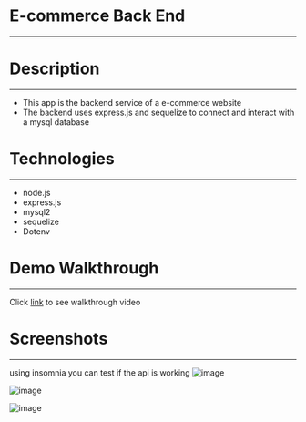 # E-commerce Back End
----------------------

# Description
--------------
- This app is the backend service of a e-commerce website
- The backend uses express.js and sequelize to connect and interact with a mysql database

# Technologies
---------------
- node.js
- express.js
- mysql2
- sequelize
- Dotenv

# Demo Walkthrough
--------------------

Click [link](https://drive.google.com/file/d/1t1wNub0-i21oCqNgOzZUDwBS4Ha1w_MG/view) to see walkthrough video

# Screenshots
--------------
using insomnia you can test if the api is working
![image](https://user-images.githubusercontent.com/37052240/199143972-e99f8f29-77f0-4bb8-9224-d2aeba746e37.png)

![image](https://user-images.githubusercontent.com/37052240/199144014-d31687f6-d66e-42ca-9686-0d6a29d1144b.png)

![image](https://user-images.githubusercontent.com/37052240/199144097-060ad870-0410-416b-9ca5-62b4d3e4d403.png)
